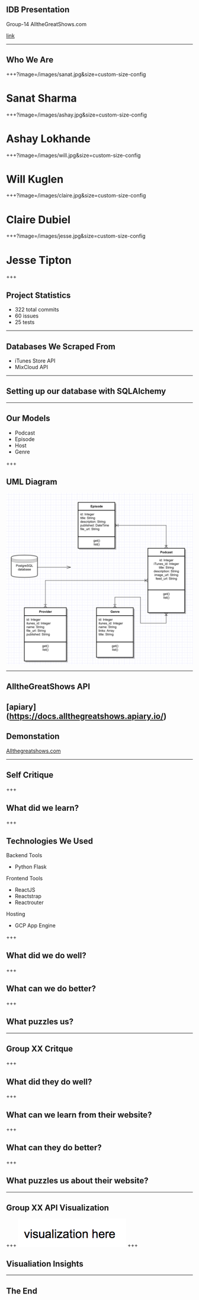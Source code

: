 ## IDB Presentation
Group-14 AlltheGreatShows.com

[link](https:allthegreatshows.com)

---

## Who We Are

+++?image=/images/sanat.jpg&size=custom-size-config

# Sanat Sharma

+++?image=/images/ashay.jpg&size=custom-size-config

# Ashay Lokhande

+++?image=/images/will.jpg&size=custom-size-config

# Will Kuglen

+++?image=/images/claire.jpg&size=custom-size-config

# Claire Dubiel

+++?image=/images/jesse.jpg&size=custom-size-config

# Jesse Tipton

+++
## Project Statistics
- 322 total commits
- 60 issues
- 25 tests

---

## Databases We Scraped From
- iTunes Store API
- MixCloud API

---

## Setting up our database with SQLAlchemy


---
## Our Models
- Podcast
- Episode
- Host
- Genre

+++
<!-- spacing is off -->
## UML Diagram
![logo](/images/uml.jpg)

---

## AlltheGreatShows API
[apiary] (https://docs.allthegreatshows.apiary.io/)
---

## Demonstation
[Allthegreatshows.com](https:allthegreatshows.com)

---

## Self Critique

+++
## What did we learn?
+++
## Technologies We Used
<!-- can we left adjust this? -->
Backend Tools
- Python Flask

Frontend Tools
- ReactJS
- Reactstrap
- Reactrouter

Hosting
- GCP App Engine

+++
## What did we do well?

+++
## What can we do better?

+++
## What puzzles us?

---

## Group XX Critque

+++
## What did they do well?

+++
## What can we learn from their website?

+++
## What can they do better?

+++
## What puzzles us about their website?

---

## Group XX API Visualization
+++
![logo](/images/empty_visualization.jpg)
+++
## Visualiation Insights
---
## The End